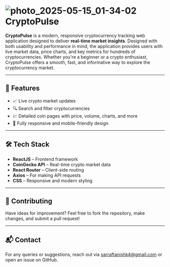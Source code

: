 # ![photo_2025-05-15_01-34-02](https://github.com/user-attachments/assets/8c038163-9019-4a25-8f58-64a6f5cc2dea) CryptoPulse

**CryptoPulse** is a modern, responsive cryptocurrency tracking web application designed to deliver **real-time market insights**. Designed with both usability and performance in mind, the application provides users with live market data, price charts, and key metrics for hundreds of cryptocurrencies. Whether you're a beginner or a crypto enthusiast, CryptoPulse offers a smooth, fast, and informative way to explore the cryptocurrency market.

---

## 🌟 Features

- 📈 Live crypto market updates
- 🔍 Search and filter cryptocurrencies
- 💹 Detailed coin pages with price, volume, charts, and more
- 📱 Fully responsive and mobile-friendly design

---

## 🛠️ Tech Stack

- **ReactJS** – Frontend framework
- **CoinGecko API** – Real-time crypto market data
- **React Router** – Client-side routing
- **Axios** – For making API requests
- **CSS** – Responsive and modern styling

---

## 🤝 Contributing
Have ideas for improvement? Feel free to fork the repository, make changes, and submit a pull request!

---

## 📬 Contact
For any queries or suggestions, reach out via sarraftanishk4@gmail.com or open an issue on GitHub.
